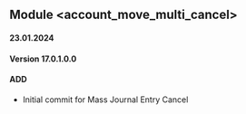## Module <account_move_multi_cancel>

#### 23.01.2024
#### Version 17.0.1.0.0
#### ADD

- Initial commit for Mass Journal Entry Cancel
